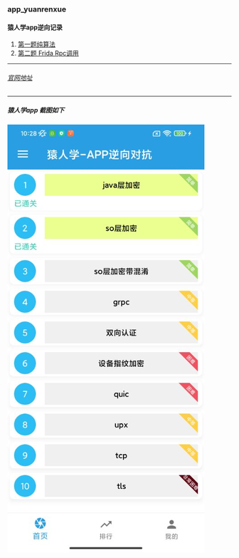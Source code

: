 ### app_yuanrenxue
#### 猿人学app逆向记录


1. [第一题纯算法](./cal_result/first_result.py)
2. [第二题 Frida Rpc调用](./cal_result/second_rpc.py)

------

###### [官网地址](https://appmatch.yuanrenxue.com/)

------
##### 猿人学app 截图如下

![app截图](./resource_file/yuanrenxue.jpg)

